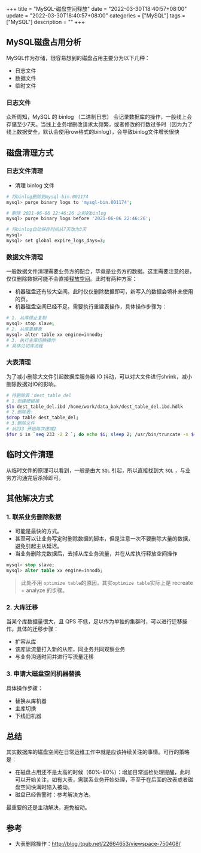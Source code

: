 +++
title = "MySQL-磁盘空间释放"
date = "2022-03-30T18:40:57+08:00"
update = "2022-03-30T18:40:57+08:00"
categories = ["MySQL"]
tags = ["MySQL"]
description = ""
+++
## MySQL磁盘占用分析
MySQL作为存储，很容易想到的磁盘占用主要分为以下几种：
- 日志文件
- 数据文件
- 临时文件


### 日志文件

众所周知，MySQL 的 binlog （二进制日志） 会记录数据库的操作，一般线上会存储至少7天。当线上业务增删改请求太频繁，或者修改的行数过多时（因为为了线上数据安全，默认会使用row格式的binlog），会导致binlog文件增长很快

## 磁盘清理方式

### 日志文件清理
- 清理 binlog 文件
```Bash
# 将binlog删除到mysql-bin.001174
mysql> purge binary logs to 'mysql-bin.001174';

# 删除 2021-06-06 22:46:26 之前的binlog
mysql> purge binary logs before '2021-06-06 22:46:26';

# 将binlog自动保存时间从7天改为3天
mysql> 
mysql> set global expire_logs_days=3;
```

### 数据文件清理
一般数据文件清理需要业务方的配合，毕竟是业务方的数据。这里需要注意的是，仅仅删除数据可能不会直接[释放空间](https://funnylog.gitee.io/mysql45/13%E8%AE%B2%E4%B8%BA%E4%BB%80%E4%B9%88%E8%A1%A8%E6%95%B0%E6%8D%AE%E5%88%A0%E6%8E%89%E4%B8%80%E5%8D%8A%EF%BC%8C%E8%A1%A8%E6%96%87%E4%BB%B6%E5%A4%A7%E5%B0%8F%E4%B8%8D%E5%8F%98.html)。此时有两种方案：
- 机器磁盘还有较大空间。此时仅仅删除数据即可，新写入的数据会填补未使用的页。
- 机器磁盘空间已经不足。需要执行重建表操作，具体操作步骤为：
```Bash
# 1. 从库停止复制
mysql> stop slave;
# 2. 从库重建表
mysql> alter table xx engine=innodb;
# 3. 执行主库切换操作
# 具体见切库流程
```

### 大表清理
为了减小删除大文件引起数据库服务器 IO 抖动，可以对大文件进行shrink，减小删除数据对IO的影响。

```Bash
# 待删除表：dest_table_del
# 1.创建硬链接
$ln dest_table_del.ibd /home/work/data_bak/dest_table_del.ibd.hdlk
# 2.删除表:
$drop table dest_table_del;
# 3.删除文件
# 从233 开始每次递减2
$for i in `seq 233 -2 2 `; do echo $i; sleep 2; /usr/bin/truncate -s ${i}G  /home/work/data_bak/dest_table_del.ibd.hdlk;done

```

## 临时文件清理

从临时文件的原理可以看到，一般是由大 `SQL` 引起，所以直接找到大 `SQL` ，与业务方沟通完后杀掉即可。

## 其他解决方式
### 1. 联系业务删除数据
- 可能是最快的方式。
- 甚至可以让业务写定时删除数据的脚本，但是注意一次不要删除大量的数据，避免引起主从延迟。
- 当业务删除完数据后，去掉从库业务流量，并在从库执行释放空间操作
```SQL
mysql> stop slave;
mysql> alter table xx engine=innodb;

```


> 此处不用 `optimize table`的原因，其实`optimize table`实际上是 recreate + analyze 的步骤。

### 2. 大库迁移
当某个库数据量很大，且 QPS 不低，足以作为单独的集群时，可以进行迁移操作。具体的迁移步骤：
- 扩容从库
- 该库读流量打入新的从库，同业务共同观察业务
- 与业务沟通时间并进行写流量迁移

### 3. 申请大磁盘空间机器替换
具体操作步骤：
- 替换从库机器
- 主库切换
- 下线旧机器

## 总结
其实数据库的磁盘空间在日常运维工作中就是应该持续关注的事情。可行的策略是：
- 在磁盘占用还不是太高的时候（60%-80%）：增加日常巡检处理提醒，此时可以开始关注，如有大表，需联系业务开始处理，不至于在后面的改表或者磁盘空间快满时陷入被动。
- 磁盘已经告警时：参考解决方法。

最重要的还是主动解决，避免被动。

## 参考
- 大表删除操作：http://blog.itpub.net/22664653/viewspace-750408/


